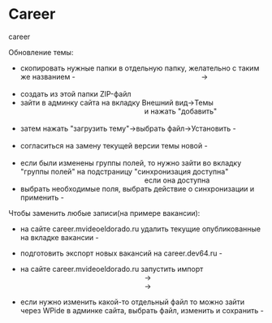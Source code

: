 # Career
career

Обновление темы:
- скопировать нужные папки в отдельную папку, желательно с таким же названием - 
    <img scr="https://raw.githubusercontent.com/emustafin/Career/README/Docs/Img/Step 001.png?raw=true" style="width:50%;">
    ->
    <img scr="https://raw.githubusercontent.com/emustafin/Career/README/Docs/Img/Step 002.png?raw=true" style="width:50%;">
- создать из этой папки ZIP-файл
    <img scr="https://raw.githubusercontent.com/emustafin/Career/README/Docs/Img/Step 003.png?raw=true" style="width:50%;">
- зайти в админку сайта на вкладку Внешний вид->Темы
    <img scr="https://raw.githubusercontent.com/emustafin/Career/README/Docs/Img/Step 004.png?raw=true" style="width:50%;">
    и нажать "добавить"
    <img scr="https://raw.githubusercontent.com/emustafin/Career/README/Docs/Img/Step 005.png?raw=true" style="width:50%;">
- затем нажать "загрузить тему"->выбрать файл->Установить - 
    <img scr="https://raw.githubusercontent.com/emustafin/Career/README/Docs/Img/Step 006.png?raw=true" style="width:50%;">
- согласиться на замену текущей версии темы новой -
    <img scr="https://raw.githubusercontent.com/emustafin/Career/README/Docs/Img/Step 007.png?raw=true" style="width:50%;">
- если были изменены группы полей, то нужно зайти во вкладку "группы полей" на подстраницу "синхронизация доступна"
    <img scr="https://raw.githubusercontent.com/emustafin/Career/README/Docs/Img/Step 008.png?raw=true" style="width:50%;">
     если она доступна
- выбрать необходимые поля, выбрать действие о синхронизации и применить -
    <img scr="https://raw.githubusercontent.com/emustafin/Career/README/Docs/Img/Step 009.png?raw=true" style="width:50%;">

Чтобы заменить любые записи(на примере вакансии):
- на сайте career.mvideoeldorado.ru удалить текущие опубликованные на вкладке вакансии -
    <img scr="https://raw.githubusercontent.com/emustafin/Career/README/Docs/Img/Step 010.png?raw=true" style="width:50%;">
- подготовить экспорт новых вакансий на career.dev64.ru - 
    <img scr="https://raw.githubusercontent.com/emustafin/Career/README/Docs/Img/Step 011.png?raw=true" style="width:50%;">
- на сайте career.mvideoeldorado.ru запустить импорт
    <img scr="https://raw.githubusercontent.com/emustafin/Career/README/Docs/Img/Step 012.png?raw=true" style="width:50%;">
    ->
    <img scr="https://raw.githubusercontent.com/emustafin/Career/README/Docs/Img/Step 013.png?raw=true" style="width:50%;">
    ->
    <img scr="https://raw.githubusercontent.com/emustafin/Career/README/Docs/Img/Step 014.png?raw=true" style="width:50%;">

- если нужно изменить какой-то отдельный файл то можно зайти через WPide в админке сайта, выбрать файл, изменить и сохранить -
    <img scr="https://raw.githubusercontent.com/emustafin/Career/README/Docs/Img/Step 015.png?raw=true" style="width:50%;">